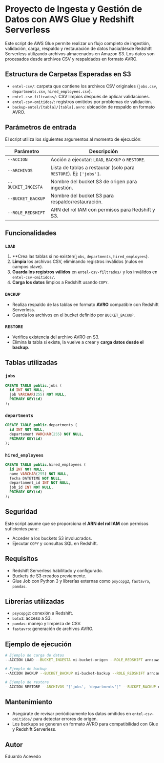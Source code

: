 # Proyecto de Ingesta y Gestión de Datos con AWS Glue y Redshift Serverless

Este script de AWS Glue permite realizar un flujo completo de ingestión, validación, carga, respaldo y restauración de datos hacia/desde Redshift Serverless utilizando archivos almacenados en Amazon S3. Los datos son procesados desde archivos CSV y respaldados en formato AVRO.

## Estructura de Carpetas Esperadas en S3

- `entel-csv/`: carpeta que contiene los archivos CSV originales (`jobs.csv`, `departments.csv`, `hired_employees.csv`).
- `entel-csv-filtrados/`: CSV limpios después de aplicar validaciones.
- `entel-csv-omitidos/`: registros omitidos por problemas de validación.
- `backup-entel/[tabla]/[tabla].avro`: ubicación de respaldo en formato AVRO.

## Parámetros de entrada

El script utiliza los siguientes argumentos al momento de ejecución:

| Parámetro         | Descripción                                                  |
|-------------------|--------------------------------------------------------------|
| `--ACCION`         | Acción a ejecutar: `LOAD`, `BACKUP` o `RESTORE`.             |
| `--ARCHIVOS`       | Lista de tablas a restaurar (solo para `RESTORE`). Ej: `['jobs']`. |
| `--BUCKET_INGESTA` | Nombre del bucket S3 de origen para ingestión.              |
| `--BUCKET_BACKUP`  | Nombre del bucket S3 para respaldo/restauración.            |
| `--ROLE_REDSHIFT`  | ARN del rol IAM con permisos para Redshift y S3.            |

## Funcionalidades

### `LOAD`

1. **Crea las tablas si no existen(`jobs`, `departments`, `hired_employees`).
2. **Limpia** los archivos CSV, eliminando registros inválidos (nulos en campos clave).
3. **Guarda los registros válidos** en `entel-csv-filtrados/` y los inválidos en `entel-csv-omitidos/`.
4. **Carga los datos** limpios a Redshift usando `COPY`.

### `BACKUP`

- Realiza respaldo de las tablas en formato **AVRO** compatible con Redshift Serverless.
- Guarda los archivos en el bucket definido por `BUCKET_BACKUP`.

### `RESTORE`

- Verifica existencia del archivo AVRO en S3.
- Elimina la tabla si existe, la vuelve a crear y **carga datos desde el backup**.

## Tablas utilizadas

### `jobs`

```sql
CREATE TABLE public.jobs (
  id INT NOT NULL,
  job VARCHAR(255) NOT NULL,
  PRIMARY KEY(id)
);
```

### `departments`

```sql
CREATE TABLE public.departments (
  id INT NOT NULL,
  departament VARCHAR(255) NOT NULL,
  PRIMARY KEY(id)
);
```

### `hired_employees`

```sql
CREATE TABLE public.hired_employees (
  id INT NOT NULL,
  name VARCHAR(255) NOT NULL,
  fecha DATETIME NOT NULL,
  departament_id INT NOT NULL,
  job_id INT NOT NULL,
  PRIMARY KEY(id)
);
```

## Seguridad

Este script asume que se proporciona el **ARN del rol IAM** con permisos suficientes para:

- Acceder a los buckets S3 involucrados.
- Ejecutar `COPY` y consultas SQL en Redshift.

## Requisitos

- Redshift Serverless habilitado y configurado.
- Buckets de S3 creados previamente.
- Glue Job con Python 3 y librerías externas como `psycopg2`, `fastavro`, `pandas`.

## Librerías utilizadas

- `psycopg2`: conexión a Redshift.
- `boto3`: acceso a S3.
- `pandas`: manejo y limpieza de CSV.
- `fastavro`: generación de archivos AVRO.

## Ejemplo de ejecución

```bash
# Ejemplo de carga de datos
--ACCION LOAD --BUCKET_INGESTA mi-bucket-origen --ROLE_REDSHIFT arn:aws:iam::123456789:role/redshift-role

# Ejemplo de backup
--ACCION BACKUP --BUCKET_BACKUP mi-bucket-backup --ROLE_REDSHIFT arn:aws:iam::123456789:role/redshift-role

# Ejemplo de restore
--ACCION RESTORE --ARCHIVOS "['jobs', 'departments']" --BUCKET_BACKUP mi-bucket-backup --ROLE_REDSHIFT arn:aws:iam::123456789:role/redshift-role
```

## Mantenimiento

- Asegúrate de revisar periódicamente los datos omitidos en `entel-csv-omitidos/` para detectar errores de origen.
- Los backups se generan en formato AVRO para compatibilidad con Glue y Redshift Serverless.

## Autor

Eduardo Acevedo  

